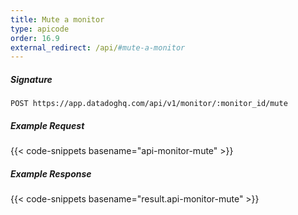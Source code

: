 ```yaml
---
title: Mute a monitor
type: apicode
order: 16.9
external_redirect: /api/#mute-a-monitor
---
```


##### Signature
`POST https://app.datadoghq.com/api/v1/monitor/:monitor_id/mute`
##### Example Request
{{< code-snippets basename="api-monitor-mute" >}}
##### Example Response
{{< code-snippets basename="result.api-monitor-mute" >}}